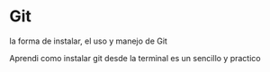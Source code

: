 # Git
la forma de instalar, el uso y manejo de Git 

Aprendi como instalar git desde la terminal es un sencillo y practico
